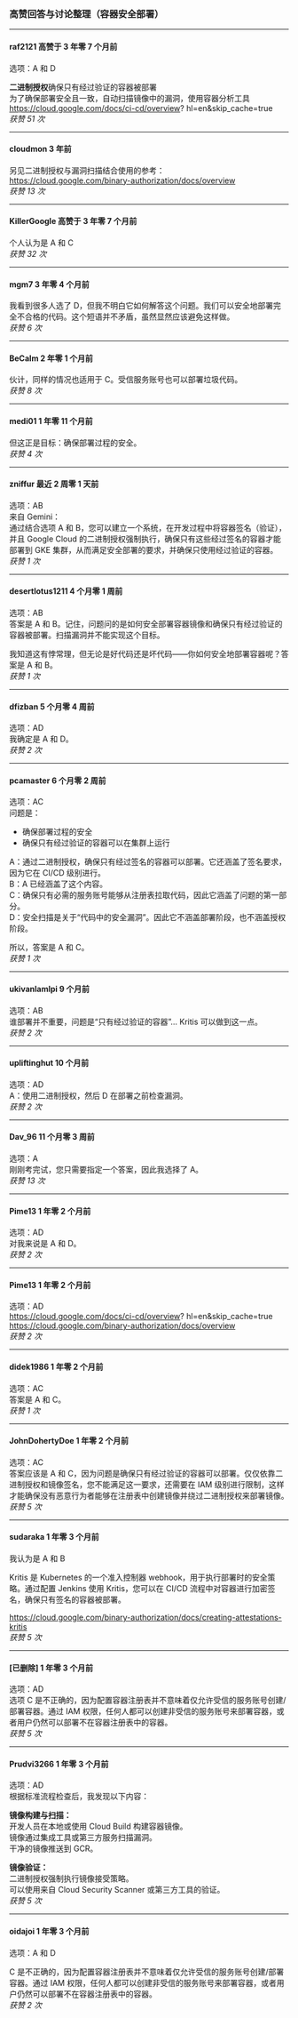 ### 高赞回答与讨论整理（容器安全部署）
  
  ---
  
  #### raf2121 高赞于 3 年零 7 个月前    
  选项：A 和 D  
  
  **二进制授权**确保只有经过验证的容器被部署    
  为了确保部署安全且一致，自动扫描镜像中的漏洞，使用容器分析工具    
  https://cloud.google.com/docs/ci-cd/overview?      hl=en&skip_cache=true  
  *获赞 51 次*
  
  ---
  
  #### cloudmon 3 年前    
  另见二进制授权与漏洞扫描结合使用的参考：    
  https://cloud.google.com/binary-authorization/docs/overview  
  *获赞 13 次*
  
  ---
  
  #### KillerGoogle 高赞于 3 年零 7 个月前    
  个人认为是 A 和 C  
  *获赞 32 次*
  
  ---
  
  #### mgm7 3 年零 4 个月前    
  我看到很多人选了 D，但我不明白它如何解答这个问题。我们可以安全地部署完全不合格的代码。这个短语并不矛盾，虽然显然应该避免这样做。  
  *获赞 6 次*
  
  ---
  
  #### BeCalm 2 年零 1 个月前    
  伙计，同样的情况也适用于 C。受信服务账号也可以部署垃圾代码。  
  *获赞 8 次*
  
  ---
  
  #### medi01 1 年零 11 个月前    
  但这正是目标：确保部署过程的安全。  
  *获赞 4 次*
  
  ---
  
  #### zniffur 最近 2 周零 1 天前    
  选项：AB    
  来自 Gemini：    
  通过结合选项 A 和 B，您可以建立一个系统，在开发过程中将容器签名（验证），并且 Google Cloud 的二进制授权强制执行，确保只有这些经过签名的容器才能部署到 GKE 集群，从而满足安全部署的要求，并确保只使用经过验证的容器。  
  *获赞 1 次*
  
  ---
  
  #### desertlotus1211 4 个月零 1 周前    
  选项：AB    
  答案是 A 和 B。记住，问题问的是如何安全部署容器镜像和确保只有经过验证的容器被部署。扫描漏洞并不能实现这个目标。  
    
  我知道这有悖常理，但无论是好代码还是坏代码——你如何安全地部署容器呢？答案是 A 和 B。  
  *获赞 1 次*
  
  ---
  
  #### dfizban 5 个月零 4 周前    
  选项：AD    
  我确定是 A 和 D。  
  *获赞 2 次*
  
  ---
  
  #### pcamaster 6 个月零 2 周前    
  选项：AC    
  问题是：  
  - 确保部署过程的安全  
  - 确保只有经过验证的容器可以在集群上运行  
    
  A：通过二进制授权，确保只有经过签名的容器可以部署。它还涵盖了签名要求，因为它在 CI/CD 级别进行。    
  B：A 已经涵盖了这个内容。    
  C：确保只有必需的服务账号能够从注册表拉取代码，因此它涵盖了问题的第一部分。    
  D：安全扫描是关于“代码中的安全漏洞”。因此它不涵盖部署阶段，也不涵盖授权阶段。  
    
  所以，答案是 A 和 C。  
  *获赞 1 次*
  
  ---
  
  #### ukivanlamlpi 9 个月前    
  选项：AB    
  谁部署并不重要，问题是“只有经过验证的容器”... Kritis 可以做到这一点。  
  *获赞 2 次*
  
  ---
  
  #### upliftinghut 10 个月前    
  选项：AD    
  A：使用二进制授权，然后 D 在部署之前检查漏洞。  
  *获赞 2 次*
  
  ---
  
  #### Dav_96 11 个月零 3 周前    
  选项：A    
  刚刚考完试，您只需要指定一个答案，因此我选择了 A。  
  *获赞 13 次*
  
  ---
  
  #### Pime13 1 年零 2 个月前    
  选项：AD    
  对我来说是 A 和 D。  
  *获赞 2 次*
  
  ---
  
  #### Pime13 1 年零 2 个月前    
  选项：AD    
  https://cloud.google.com/docs/ci-cd/overview?      hl=en&skip_cache=true    
  https://cloud.google.com/binary-authorization/docs/overview  
  *获赞 2 次*
  
  ---
  
  #### didek1986 1 年零 2 个月前    
  选项：AC    
  答案是 A 和 C。  
  *获赞 1 次*
  
  ---
  
  #### JohnDohertyDoe 1 年零 2 个月前    
  选项：AC    
  答案应该是 A 和 C，因为问题是确保只有经过验证的容器可以部署。仅仅依靠二进制授权和镜像签名，您不能满足这一要求，还需要在 IAM 级别进行限制，这样才能确保没有恶意行为者能够在注册表中创建镜像并绕过二进制授权来部署镜像。  
  *获赞 5 次*
  
  ---
  
  #### sudaraka 1 年零 3 个月前    
  我认为是 A 和 B  
    
  Kritis 是 Kubernetes 的一个准入控制器 webhook，用于执行部署时的安全策略。通过配置 Jenkins 使用 Kritis，您可以在 CI/CD 流程中对容器进行加密签名，确保只有签名的容器被部署。  
    
  https://cloud.google.com/binary-authorization/docs/creating-attestations-kritis  
  *获赞 5 次*
  
  ---
  
  #### [已删除] 1 年零 3 个月前    
  选项：AD    
  选项 C 是不正确的，因为配置容器注册表并不意味着仅允许受信的服务账号创建/部署容器。通过 IAM 权限，任何人都可以创建非受信的服务账号来部署容器，或者用户仍然可以部署不在容器注册表中的容器。  
  *获赞 5 次*
  
  ---
  
  #### Prudvi3266 1 年零 3 个月前    
  选项：AD    
  根据标准流程检查后，我发现以下内容：  
  
  **镜像构建与扫描：**    
  开发人员在本地或使用 Cloud Build 构建容器镜像。    
  镜像通过集成工具或第三方服务扫描漏洞。    
  干净的镜像推送到 GCR。  
  
  **镜像验证：**    
  二进制授权强制执行镜像接受策略。    
  可以使用来自 Cloud Security Scanner 或第三方工具的验证。  
  *获赞 5 次*
  
  ---
  
  #### oidajoi 1 年零 3 个月前    
  选项：A 和 D  
    
  C 是不正确的，因为配置容器注册表并不意味着仅允许受信的服务账号创建/部署容器。通过 IAM 权限，任何人都可以创建非受信的服务账号来部署容器，或者用户仍然可以部署不在容器注册表中的容器。  
  *获赞 2 次*
  